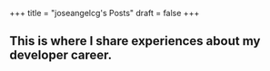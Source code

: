 +++
title = "joseangelcg's Posts"
draft = false
+++

## This is where I share experiences about my developer career.
